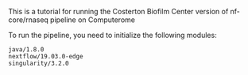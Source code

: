 This is a tutorial for running the Costerton Biofilm Center version of nf-core/rnaseq pipeline on Computerome

To run the pipeline, you need to initialize the following modules:
```
java/1.8.0 
nextflow/19.03.0-edge 
singularity/3.2.0 
```






